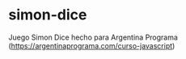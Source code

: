 # simon-dice
 Juego Simon Dice hecho para Argentina Programa (https://argentinaprograma.com/curso-javascript)

